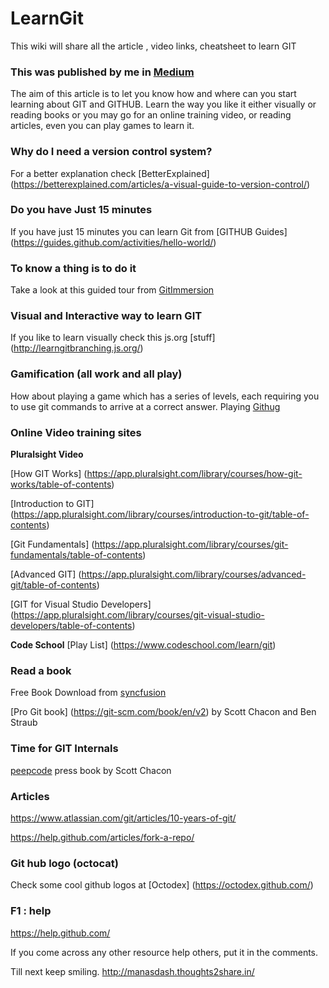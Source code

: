 # LearnGit
This wiki will share all the article , video links, cheatsheet to learn GIT 

### This was published by me in [Medium](https://medium.com/@simplymanas/learning-github-in-various-way-f74c229f88be)


The aim of this article is to let you know how and where can you start learning about GIT and GITHUB. Learn the way you like it either visually or reading books or you may go for an online training video, or reading articles, even you can play games to learn it.

### Why do I need a version control system?
For a better explanation check [BetterExplained] (https://betterexplained.com/articles/a-visual-guide-to-version-control/)

### Do you have Just 15 minutes
If you have just 15 minutes you can learn Git from [GITHUB Guides] (https://guides.github.com/activities/hello-world/)

### To know a thing is to do it
Take a look at this guided tour from [GitImmersion](http://gitimmersion.com/)

### Visual and Interactive way to learn GIT
If you like to learn visually check this js.org [stuff] (http://learngitbranching.js.org/)

### Gamification (all work and all play)
How about playing a game which has a series of levels, each requiring you to use git commands to arrive at a correct answer. Playing [Githug](https://github.com/Gazler/githug)

### Online Video training sites
**Pluralsight Video**

[How GIT Works] (https://app.pluralsight.com/library/courses/how-git-works/table-of-contents)

[Introduction to GIT] (https://app.pluralsight.com/library/courses/introduction-to-git/table-of-contents)

[Git Fundamentals] (https://app.pluralsight.com/library/courses/git-fundamentals/table-of-contents)

[Advanced GIT] (https://app.pluralsight.com/library/courses/advanced-git/table-of-contents)

[GIT for Visual Studio Developers] (https://app.pluralsight.com/library/courses/git-visual-studio-developers/table-of-contents)

**Code School**
[Play List] (https://www.codeschool.com/learn/git)

### Read a book

Free Book Download from [syncfusion](https://www.syncfusion.com/resources/techportal/details/ebooks/GitHub_Succinctly?utm_medium=2016GitHubEDM)

[Pro Git book] (https://git-scm.com/book/en/v2) by Scott Chacon and Ben Straub

### Time for GIT Internals
[peepcode](http://opcode.org/peepcode-git.pdf) press book by Scott Chacon

### Articles
https://www.atlassian.com/git/articles/10-years-of-git/

https://help.github.com/articles/fork-a-repo/

### Git hub logo (octocat)
Check some cool github logos at [Octodex] (https://octodex.github.com/)

### F1 : help
https://help.github.com/

If you come across any other resource help others, put it in the comments.

Till next keep smiling. http://manasdash.thoughts2share.in/
